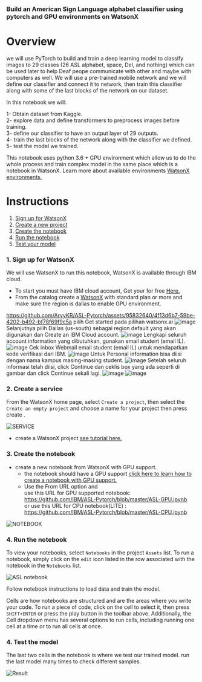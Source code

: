 ### Build an American Sign Language alphabet classifier using pytorch and GPU environments on WatsonX 


# Overview

we will use PyTorch to build and train a deep learning model to classify images to 29 classes (26 ASL alphabet, space, Del, and nothing) which can be used later to help Deaf peope communicate with other and maybe with computers as well. We will use a pre-trained mobile network and we will define our classifier and connect it to network, then train this classifier along with some of the last blocks of the network on our dataset.

In this notebook we will:

1- Obtain dataset from Kaggle.  
2- explore data and define transformers to preprocess images before training.  
3- define our classifier to have an output layer of 29 outputs.  
4- train the last blocks of the network along with the classifier we defined.  
5- test the model we trained.  

This notebook uses python 3.6 + GPU environment which allow us to do the whole process and train complex model in the same place which is a notebook in WatsonX.
Learn more about available environments <a href="https://dataplatform.cloud.ibm.com/docs/content/wsj/analyze-data/gpu-environments.html"> WatsonX environments.</a>




# Instructions


1. [Sign up for WatsonX](#1-sign-up-for-watson-studio)
2. [Create a new project](#2-create-a-new-project)
3. [Create the notebook](#3-create-the-notebook)
4. [Run the notebook](#4-run-the-notebook)
5. [Test your model](#5-Test-the-model)

### 1. Sign up for WatsonX

We will use WatsonX to run this notebook, WatsonX is available through IBM cloud.

* To start you must have IBM cloud account, Get your for free <a href="https://cloud.ibm.com/registration">Here.</a>   
* From the catalog create a <a href="https://cloud.ibm.com/catalog/services/watsonx">WatsonX</a> with standard plan or more and make sure the region is dallas to enable GPU environment.  



https://github.com/ArvyKR/ASL-Pytorch/assets/95832640/4f13d6b7-59be-4202-b492-bf78f69f9c5a
pilih Get started pada pilihan watsonx.ai
![image](https://github.com/ArvyKR/ASL-Pytorch/assets/95832640/6366965c-aeec-451e-9c4d-3fea78f59ffd)
Selanjutnya pilih Dallas (us-south) sebagai region default yang akan digunakan dan Create an IBM Cloud account.
![image](https://github.com/ArvyKR/ASL-Pytorch/assets/95832640/10e5eece-fedf-44e9-93b9-cb589f7f53fe)
Lengkapi seluruh account information yang dibutuhkan, gunakan email student (email IL).
![image](https://github.com/ArvyKR/ASL-Pytorch/assets/95832640/a21072bd-18d0-42ca-85fa-42138d6830cf)
Cek inbox Webmail email student (email IL) untuk mendapatkan kode verifikasi dari IBM.
![image](https://github.com/ArvyKR/ASL-Pytorch/assets/95832640/ece369bf-d493-4ed7-9bb9-91b0266671ef)
Untuk Personal information bisa diisi dengan nama kampus masing-masing student.
![image](https://github.com/ArvyKR/ASL-Pytorch/assets/95832640/f765723e-cf12-4724-8ac1-fd26349f2bc1)
Setelah seluruh informasi telah diisi, click Continue dan ceklis box yang ada seperti di gambar dan click Continue sekali lagi.
![image](https://github.com/ArvyKR/ASL-Pytorch/assets/95832640/4e68b50a-56e2-4733-8dc2-202389456e1c)
![image](https://github.com/ArvyKR/ASL-Pytorch/assets/95832640/be22a165-71f4-474c-bac7-f3932699ba7e)



### 2. Create a service


From the WatsonX home page, select `Create a project`, then select the `Create an empty project` and choose a name for your project then press create .

![SERVICE](https://github.com/ArvyKR/ASL-Pytorch/assets/95832640/c45bc32d-9394-4ddf-be49-a92e63862457)

* create a WatsonX project <a href="https://www.youtube.com/watch?v=-CUi8GezG1I">see tutorial here.</a>  

### 3. Create the notebook 

* create a new notebook from WatsonX with GPU support.    
    * the notebook should have a GPU support <a href="https://www.youtube.com/watch?v=RNIWtpnNBoo">click here to learn how to create a notebook with GPU support.</a>
    * Use the From URL option and    
    use this URL for GPU supported notebook: https://github.com/IBM/ASL-Pytorch/blob/master/ASL-GPU.ipynb \
    or use this URL for CPU notebook(LITE) : https://github.com/IBM/ASL-Pytorch/blob/master/ASL-CPU.ipynb

![NOTEBOOK](https://github.com/ArvyKR/ASL-Pytorch/assets/95832640/ea55b61a-38a7-46f6-ab7f-6c78465cdd3e)


### 4. Run the notebook 

To view your notebooks, select `Notebooks` in the project `Assets` list. To run a notebook, simply click on the `edit` icon listed in the row associated with the notebook in the `Notebooks` list.

![ASL notebook](https://github.com/IBM/ASL-Pytorch/blob/master/images/note.png)

Follow notebook instructions to load data and train the model.  

Cells are how notebooks are structured and are the areas where you write your code. To run a piece of code, click on the cell to select it, then press `SHIFT+ENTER` or press the play button in the toolbar above. Additionally, the Cell dropdown menu has several options to run cells, including running one cell at a time or to run all cells at once.

### 4. Test the model

The last two cells in the notebook is where we test our trained model.
run the last model many times to check different samples.

![Result](https://github.com/IBM/ASL-Pytorch/blob/master/images/result.png)







